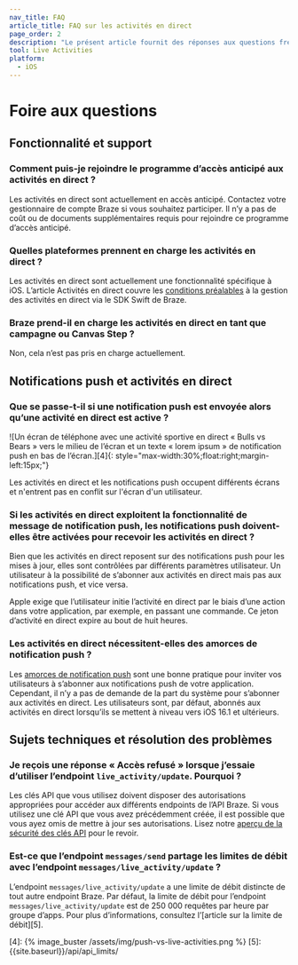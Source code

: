 ```yaml
---
nav_title: FAQ
article_title: FAQ sur les activités en direct
page_order: 2
description: "Le présent article fournit des réponses aux questions fréquemment posées sur les activités en direct."
tool: Live Activities
platform:
  - iOS
---
```


# Foire aux questions

## Fonctionnalité et support

### Comment puis-je rejoindre le programme d’accès anticipé aux activités en direct ? 

Les activités en direct sont actuellement en accès anticipé. Contactez votre gestionnaire de compte Braze si vous souhaitez participer. Il n’y a pas de coût ou de documents supplémentaires requis pour rejoindre ce programme d’accès anticipé.

### Quelles plateformes prennent en charge les activités en direct ?

Les activités en direct sont actuellement une fonctionnalité spécifique à iOS. L’article Activités en direct couvre les [conditions préalables][2] à la gestion des activités en direct via le SDK Swift de Braze.

### Braze prend-il en charge les activités en direct en tant que campagne ou Canvas Step ?

Non, cela n’est pas pris en charge actuellement.

## Notifications push et activités en direct

### Que se passe-t-il si une notification push est envoyée alors qu’une activité en direct est active ? 

![Un écran de téléphone avec une activité sportive en direct « Bulls vs Bears » vers le milieu de l’écran et un texte « lorem ipsum » de notification push en bas de l’écran.][4]{: style="max-width:30%;float:right;margin-left:15px;"}

Les activités en direct et les notifications push occupent différents écrans et n'entrent pas en conflit sur l'écran d'un utilisateur.



### Si les activités en direct exploitent la fonctionnalité de message de notification push, les notifications push doivent-elles être activées pour recevoir les activités en direct ?

Bien que les activités en direct reposent sur des notifications push pour les mises à jour, elles sont contrôlées par différents paramètres utilisateur. Un utilisateur à la possibilité de s’abonner aux activités en direct mais pas aux notifications push, et vice versa. 

Apple exige que l’utilisateur initie l’activité en direct par le biais d’une action dans votre application, par exemple, en passant une commande. Ce jeton d’activité en direct expire au bout de huit heures. 

### Les activités en direct nécessitent-elles des amorces de notification push ?

Les [amorces de notification push][1] sont une bonne pratique pour inviter vos utilisateurs à s’abonner aux notifications push de votre application. Cependant, il n’y a pas de demande de la part du système pour s’abonner aux activités en direct. Les utilisateurs sont, par défaut, abonnés aux activités en direct lorsqu’ils se mettent à niveau vers iOS 16.1 et ultérieurs.

## Sujets techniques et résolution des problèmes

### Je reçois une réponse « Accès refusé » lorsque j’essaie d’utiliser l’endpoint `live_activity/update`. Pourquoi ?

Les clés API que vous utilisez doivent disposer des autorisations appropriées pour accéder aux différents endpoints de l’API Braze. Si vous utilisez une clé API que vous avez précédemment créée, il est possible que vous ayez omis de mettre à jour ses autorisations. Lisez notre [aperçu de la sécurité des clés API][3] pour le revoir.

### Est-ce que l’endpoint `messages/send` partage les limites de débit avec l’endpoint `messages/live_activity/update` ? 

L’endpoint `messages/live_activity/update` a une limite de débit distincte de tout autre endpoint Braze. Par défaut, la limite de débit pour l’endpoint `messages/live_activity/update` est de 250 000 requêtes par heure par groupe d’apps. Pour plus d’informations, consultez l’[article sur la limite de débit][5].


[1]: {{site.baseurl}}/user_guide/message_building_by_channel/push/best_practices/push_primer_messages/
[2]: {{site.baseurl}}/developer_guide/platform_integration_guides/swift/live_activities/live_activities/#prerequisites
[3]: {{site.baseurl}}/api/basics/#rest-api-key-security
[4]: {% image_buster /assets/img/push-vs-live-activities.png %}
[5]: {{site.baseurl}}/api/api_limits/